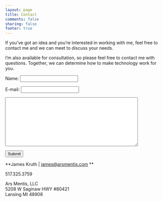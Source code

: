 ```yaml
---
layout: page
title: Contact
comments: false
sharing: false
footer: true
---
```


If you’ve got an idea and you’re interested in working with me, feel free to contact me and we can meet to discuss your needs.

I’m also available for consultation, so please feel free to contact me with questions. Together, we can determine how to make technology work for you.

<form class="contact">
  <p><label>Name: </label><input type="text" name="fullname" class="name"></p>
  <p><label>E-mail: </label><input type="email" name="email" class="mail"></p>
  <p><textarea name="message" rows="10" cols="50"></textarea></p>
  <p><input type="submit" value="Submit" class="submit"></p>
</form>

**James Kruth | james@arsmentis.com **

517.325.3759

Ars Mentis, LLC    
5208 W Saginaw HWY #80421    
Lansing MI 48908